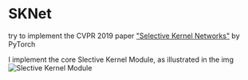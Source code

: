 # SKNet

try to implement the CVPR 2019 paper ["Selective Kernel Networks"](https://arxiv.org/abs/1903.06586) by PyTorch

I implement the core Slective Kernel Module, as illustrated in the img 
![Slective Kernel Module](https://github.com/pppLang/SKNet/blob/master/img/img1.PNG)